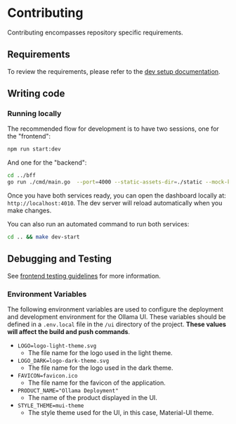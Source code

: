 [dev setup documentation]: docs/dev-setup.md#requirements

# Contributing

Contributing encompasses repository specific requirements.

## Requirements

To review the requirements, please refer to the [dev setup documentation].

## Writing code

### Running locally

The recommended flow for development is to have two sessions, one for the "frontend":

```bash
npm run start:dev
```

And one for the "backend":

```bash
cd ../bff
go run ./cmd/main.go  --port=4000 --static-assets-dir=./static --mock-k8s-client=true --mock-chat-client=true --dev-mode=true --dev-mode-port=8080  --standalone-mode=true
```

Once you have both services ready, you can open the dashboard locally at: `http://localhost:4010`. The dev server will reload automatically when you make changes.

You can also run an automated command to run both services:

```bash
cd .. && make dev-start
```

## Debugging and Testing

See [frontend testing guidelines](docs/testing.md) for more information.

### Environment Variables

The following environment variables are used to configure the deployment and development environment for the Ollama UI. These variables should be defined in a `.env.local` file in the `/ui` directory of the project. **These values will affect the build and push commands**.

- `LOGO=logo-light-theme.svg`
  - The file name for the logo used in the light theme.
- `LOGO_DARK=logo-dark-theme.svg`
  - The file name for the logo used in the dark theme.
- `FAVICON=favicon.ico`
  - The file name for the favicon of the application.
- `PRODUCT_NAME="Ollama Deployment"`
  - The name of the product displayed in the UI.
- `STYLE_THEME=mui-theme`
  - The style theme used for the UI, in this case, Material-UI theme.

